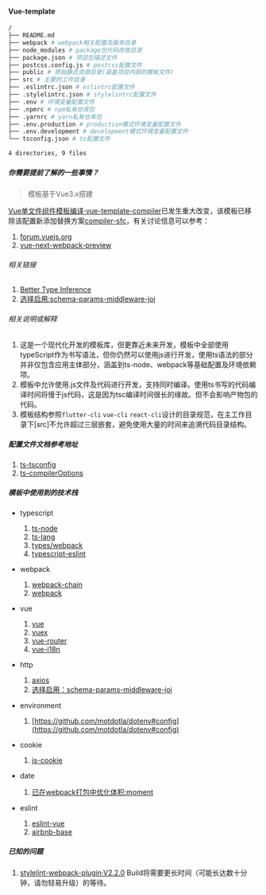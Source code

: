 #### Vue-template

```bash
/
├── README.md
├── webpack # webpack相关配置及服务目录
├── node_modules # package包代码存放目录
├── package.json # 项目包描述文件
├── postcss.config.js # postcss配置文件
├── public # 原始静态资源目录(涵盖项目内部的模板文件)
├── src # 主要的工作目录
├── .eslintrc.json # eslintrc配置文件
├── .stylelintrc.json # stylelintrc配置文件
├── .env # 环境变量配置文件
├── .npmrc # npm私有仓库包
├── .yarnrc # yarn私有仓库包
├── .env.production # production模式环境变量配置文件
├── .env.development # development模式环境变量配置文件
└── tsconfig.json # ts配置文件

4 directories, 9 files
```

##### 你需要提前了解的一些事情？

> 模板基于Vue3.x搭建

[Vue单文件组件模板编译·vue-template-compiler](https://vue-loader.vuejs.org/guide/#manual-setup)已发生重大改变，该模板已移除该配置新添加替换方案[compiler-sfc](https://github.com/vuejs/vue-next/tree/master/packages/compiler-sfc#readme)，有关讨论信息可以参考：

1. [forum.vuejs.org](https://forum.vuejs.org/t/after-upgrading-to-vue-3-cannot-find-module-vue-compiler-sfc-package-json/103424/3)
2. [vue-next-webpack-preview](https://github.com/vuejs/vue-next-webpack-preview/blob/master/package.json)

###### 相关链接

1. [Better Type Inference](https://composition-api.vuejs.org/#better-type-inference)
2. [选择启用:schema-params-middleware-joi]('https://github.com/sideway/joi')

###### 相关说明或解释

1. 这是一个现代化开发的模板库，但更靠近未来开发，模板中全部使用typeScript作为书写语法，但你仍然可以使用js进行开发，使用ts语法的部分并非仅包含应用主体部分，涵盖到ts-node、webpack等基础配置及环境依赖项。
2. 模板中允许使用.js文件及代码进行开发，支持同时编译。使用ts书写的代码编译时间将慢于js代码，这是因为tsc编译时间很长的缘故。但不会影响产物包的代码。
3. 模板结构参照`flutter-cli` `vue-cli` `react-cli`设计的目录规范，在主工作目录下[src]不允许超过三层嵌套，避免使用大量的时间来追溯代码目录结构。

##### 配置文件文档参考地址

1. [ts-tsconfig](https://www.typescriptlang.org/docs/handbook/tsconfig-json.html)
2. [ts-compilerOptions](https://www.typescriptlang.org/docs/handbook/compiler-options.html)

##### 模板中使用到的技术栈

+ typescript
    1. [ts-node](https://github.com/TypeStrong/ts-node)
    2. [ts-lang](https://www.typescriptlang.org/docs/handbook/basic-types.html)
    3. [types/webpack](https://github.com/DefinitelyTyped/DefinitelyTyped/tree/master/types/webpack?spm=a2c6h.14275010.0.0.72f64171bUvq0k)
    3. [typescript-eslint](https://github.com/typescript-eslint/typescript-eslint)
    
+ webpack
    1. [webpack-chain](https://github.com/neutrinojs/webpack-chain)
    2. [webpack](https://webpack.js.org/configuration/)
+ vue
    1. [vue](https://v3.vuejs.org)
    2. [vuex](https://next.vuex.vuejs.org)
    3. [vue-router](https://next.router.vuejs.org)
    3. [vue-i18n](https://vue-i18n-next.intlify.dev)
+ http
    1. [axios](https://github.com/axios/axios#axios-api)
    2. [选择启用：schema-params-middleware-joi](https://github.com/sideway/joi/blob/master/API.md)
+ environment
    1. [https://github.com/motdotla/dotenv#config](https://github.com/motdotla/dotenv#config)
+ cookie
    1. [js-cookie](https://github.com/js-cookie/js-cookie#basic-usage)
+ date
    1. [已在webpack打包中优化体积:moment](https://momentjs.com/docs/#/parsing)
+ eslint
    1. [eslint-vue](https://eslint.vuejs.org)
    2. [airbnb-base](https://github.com/airbnb/javascript)

##### 已知的问题

1. [stylelint-webpack-plugin·V2.2.0](https://github.com/webpack-contrib/stylelint-webpack-plugin/issues/234#issue-922440555) Build将需要更长时间（可能长达数十分钟，请勿轻易升级）的等待。
